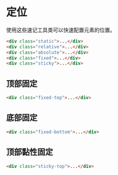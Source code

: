 # 定位

使用这些速记工具类可以快速配置元素的位置。

```html
<div class="static">...</div>
<div class="relative">...</div>
<div class="absolute">...</div>
<div class="fixed">...</div>
<div class="sticky">...</div>
```

## 顶部固定

```html
<div class="fixed-top">...</div>
```

## 底部固定

```html
<div class="fixed-bottom">...</div>
```

## 顶部黏性固定

```html
<div class="sticky-top">...</div>
```
